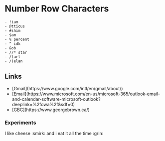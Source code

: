  <h1>Number Row Characters</h1>

    - !iam
    - @tticus
    - #shim
    - $am
    - % percent
    - ^ idk
    - &ob
    - //* star
    - /(arl
    - /)elan

  <h2> Links</h2>
    <ul>
      <li>[Gmail](https://www.google.com/intl/en/gmail/about/)</li>
      <li>[Email](https://www.microsoft.com/en-us/microsoft-365/outlook-email-and-calendar-software-microsoft-outlook?deeplink=%2fowa%2f&sdf=0)</li>
      <li>[GBC](https://www.georgebrown.ca/)</li>
    </ul>

  <h3> Experiments</h3>
  <p>I like cheese :smirk: and i eat it all the time :grin:<p>

